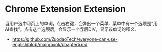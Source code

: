 # Chrome Extension Extension

当用户选中网页上的单词，点击右键，会弹出一个菜单，菜单中有一个选项是“用AI查找”。点击这个选项后，会显示一个浮层DIV，显示该单词的释义。

* https://github.com/ZuodaoTech/everyone-can-use-english/blob/main/book/chapter5.md